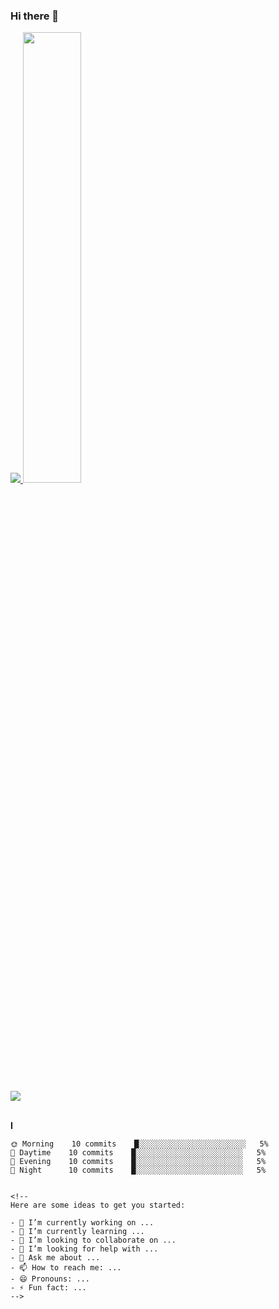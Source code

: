 ### Hi there 👋
<a href="s">
  <img src="https://github-readme-stats.vercel.app/api/top-langs/?username=dkssud8150&exclude_repo=dkssud8150.github.io&layout=compact&theme=tokyonight" />
</a>
<a href="s">
  <img src="https://github-readme-stats.vercel.app/api?username=dkssud8150&theme=tokyonight&show_icons=true" width="43%" />
</a>

<br>
<br>

<img align="center" src="https://github-readme-stats.vercel.app/api/pin/?username=dkssud8150&repo=dkssud8150.github.io">

<br>
<br>


**I** 

```text
🌞 Morning    10 commits    █░░░░░░░░░░░░░░░░░░░░░░░░   5% 
🌆 Daytime    10 commits    █░░░░░░░░░░░░░░░░░░░░░░░░   5% 
🌃 Evening    10 commits    █░░░░░░░░░░░░░░░░░░░░░░░░   5% 
🌙 Night      10 commits    █░░░░░░░░░░░░░░░░░░░░░░░░   5%


<!--
Here are some ideas to get you started:

- 🔭 I’m currently working on ...
- 🌱 I’m currently learning ...
- 👯 I’m looking to collaborate on ...
- 🤔 I’m looking for help with ...
- 💬 Ask me about ...
- 📫 How to reach me: ...
- 😄 Pronouns: ...
- ⚡ Fun fact: ...
-->

